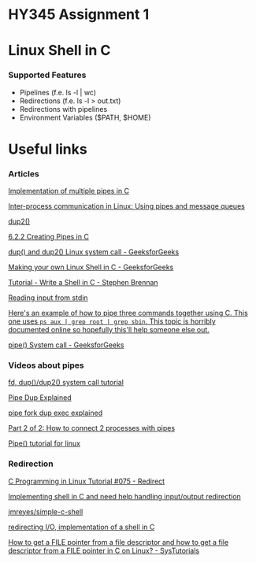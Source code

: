 # HY345 Assignment 1

# Linux Shell in C

### Supported Features

- Pipelines (f.e. ls -l | wc)
- Redirections (f.e. ls -l > out.txt)
- Redirections with pipelines
- Environment Variables ($PATH, $HOME)

# Useful links

### Articles

[Implementation of multiple pipes in C](https://stackoverflow.com/questions/8389033/implementation-of-multiple-pipes-in-c)

[Inter-process communication in Linux: Using pipes and message queues](https://opensource.com/article/19/4/interprocess-communication-linux-channels)

[dup2()](https://www.mkssoftware.com/docs/man3/dup2.3.asp)

[6.2.2 Creating Pipes in C](http://tldp.org/LDP/lpg/node11.html)

[dup() and dup2() Linux system call - GeeksforGeeks](https://www.geeksforgeeks.org/dup-dup2-linux-system-call/)

[Making your own Linux Shell in C - GeeksforGeeks](https://www.geeksforgeeks.org/making-linux-shell-c/)

[Tutorial - Write a Shell in C - Stephen Brennan](https://brennan.io/2015/01/16/write-a-shell-in-c/)

[Reading input from stdin](https://codereview.stackexchange.com/questions/116342/reading-input-from-stdin)

[Here's an example of how to pipe three commands together using C. This one uses `ps aux | grep root | grep sbin`. This topic is horribly documented online so hopefully this'll help someone else out.](https://gist.github.com/mplewis/5279108)

[pipe() System call - GeeksforGeeks](https://www.geeksforgeeks.org/pipe-system-call/)

### Videos about pipes

[fd, dup()/dup2() system call tutorial](https://www.youtube.com/watch?v=EqndHT606Tw)

[Pipe Dup Explained](https://www.youtube.com/watch?v=fOaK6oRqhEo)

[pipe fork dup exec explained](https://www.youtube.com/watch?v=pO1wuN3hJZ4)

[Part 2 of 2: How to connect 2 processes with pipes](https://www.youtube.com/watch?v=EL4hCQc7KXY)

[Pipe() tutorial for linux](https://www.youtube.com/watch?v=uHH7nHkgZ4w)

### Redirection

[C Programming in Linux Tutorial #075 - Redirect](https://www.youtube.com/watch?v=fL-zXw_oLbw)

[Implementing shell in C and need help handling input/output redirection](https://stackoverflow.com/a/11518304)

[jmreyes/simple-c-shell](https://github.com/jmreyes/simple-c-shell/blob/master/simple-c-shell.c)

[redirecting I/O, implementation of a shell in C](https://stackoverflow.com/a/19846399)

[How to get a FILE pointer from a file descriptor and how to get a file descriptor from a FILE pointer in C on Linux? - SysTutorials](https://www.systutorials.com/241525/how-to-get-a-file-pointer-from-a-file-descriptor-and-how-to-get-a-file-descriptor-from-a-file-pointer-in-c-on-linux/)